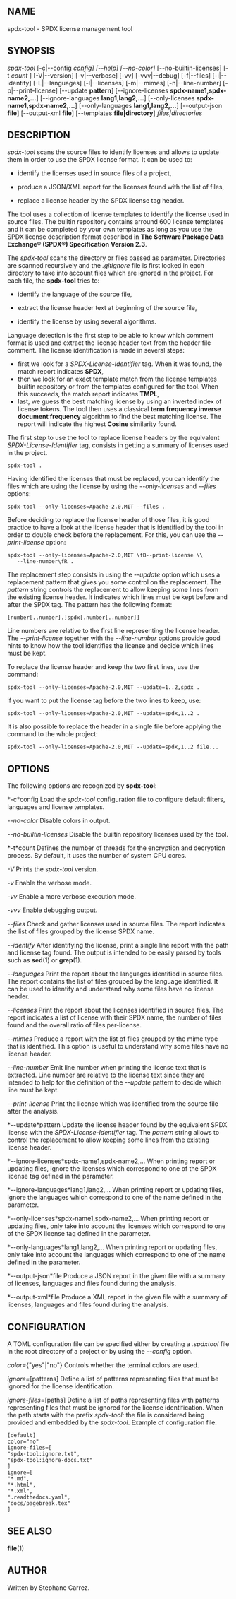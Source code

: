 
## NAME

spdx-tool \- SPDX license management tool

## SYNOPSIS

*spdx-tool* [\-c|\-\-config
*config] [\-\-help] [\-\-no-color]*  [--no-builtin-licenses] [\-t
*count* ]
 [\-V|\-\-version] [\-v|\-\-verbose] [\-vv] [\-vvv|\-\-debug]
 [\-f|\-\-files] [\-i|\-\-identify] [\-L|\-\-languages]  [\-l|\-\-licenses]
 [-m|--mimes] [\-n|\-\-line-number] [\-p|\-\-print-license]
 [\-\-update
**pattern**] [\-\-ignore-licenses
**spdx-name1,spdx-name2,...**]  [\-\-ignore-languages
**lang1,lang2,...**]  [\-\-only-licenses
**spdx-name1,spdx-name2,...**]  [\-\-only-languages
**lang1,lang2,...**]  [\-\-output-json
**file**] [\-\-output-xml
**file**]  [--templates
**file|directory**] *files|directories* 

## DESCRIPTION

*spdx-tool* scans the source files to identify licenses and allows to
update them in order to use the SPDX license format.  It can be used to:

* identify the licenses used in source files of a project,

* produce a JSON/XML report for the licenses found with the list of files,

* replace a license header by the SPDX license tag header.

The tool uses a collection of license templates to identify
the license used in source files.  The builtin repository contains arround 600
license templates and it can be completed by your own templates as long as you
use the SPDX license description format described in
**The Software Package Data Exchange® (SPDX®) Specification Version 2.3**.

The
*spdx-tool* scans the directory or files passed as parameter.  Directories are scanned
recursively and the
*.gitignore* file is first looked in each directory to take into account files which are
ignored in the project.  For each file, the **spdx-tool** tries to:

* identify the language of the source file,

* extract the license header text at beginning of the source file,

* identify the license by using several algorithms.

Language detection is the first step to be able to know which comment
format is used and extract the license header text from the header file
comment.  The license identification is made in several steps:

* first we look for a
*SPDX-License-Identifier* tag.  When it was found, the match report indicates
**SPDX**, 
* then we look for an exact template match from the license templates
builtin repository or from the templates configured for the tool.
When this succeeds, the match report indicates
**TMPL**, 
* last, we guess the best matching license by using an inverted index of license tokens.
The tool then uses a classical **term frequency inverse document frequency**
algorithm to find the best matching license.  The report will indicate the
highest **Cosine** similarity found.

The first step to use the tool to replace license headers by the equivalent
*SPDX-License-Identifier* tag, consists in getting a summary of licenses used in the project.

```
spdx-tool .
```

Having identified the licenses that must be replaced, you can identify the files
which are using the license by using the
*--only-licenses* and
*--files* options:

```
spdx-tool --only-licenses=Apache-2.0,MIT --files .
```

Before deciding to replace the license header of those files, it is good
practice to have a look at the license header that is identified by the tool
in order to double check before the replacement.  For this, you can use the
*--print-license* option:

```
spdx-tool --only-licenses=Apache-2.0,MIT \fB--print-license \\
   --line-number\fR .
```

The replacement step consists in using the
*--update* option which uses a replacement pattern that gives you some control
on the replacement.  The
*pattern* string controls the replacement to allow keeping some lines from the existing
license header.  It indicates which lines must be kept before and after the
SPDX tag.  The pattern has the following format:

```
[number[..number].]spdx[.number[..number]]
```

Line numbers are relative to the first line representing the license header.
The
*--print-license* together with the
*--line-number* options provide good hints to know how the tool identifies the license
and decide which lines must be kept.

To replace the license header and keep the two first lines, use the command:

```
spdx-tool --only-licenses=Apache-2.0,MIT --update=1..2,spdx .
```

if you want to put the license tag before the two lines to keep, use:

```
spdx-tool --only-licenses=Apache-2.0,MIT --update=spdx,1..2 .
```

It is also possible to replace the header in a single file before applying
the command to the whole project:

```
spdx-tool --only-licenses=Apache-2.0,MIT --update=spdx,1..2 file...
```


## OPTIONS

The following options are recognized by **spdx-tool**:


*\-c\*config Load the
*spdx-tool* configuration file to configure default filters, languages and license templates.


*\-\-no-color* Disable colors in output.


*\-\-no-builtin-licenses* Disable the builtin repository licenses used by the tool.


*\-t\*count Defines the number of threads for the encryption and decryption process.
By default, it uses the number of system CPU cores.


*\-V* Prints the
*spdx-tool* version.


*\-v* Enable the verbose mode.


*\-vv* Enable a more verbose execution mode.


*\-vvv* Enable debugging output.


*\-\-files* Check and gather licenses used in source files.  The report indicates the list of files grouped by the
license SPDX name.


*\-\-identify* After identifying the license, print a single line report with the path and license tag found.
The output is intended to be easily parsed by tools such as
**sed**(1) or
**grep**(1). 

*\-\-languages* Print the report about the languages identified in source files.
The report contains the list of files grouped by the language identified.
It can be used to identify and understand why some files have no license header.


*\-\-licenses* Print the report about the licenses identified in source files.
The report indicates a list of license with their SPDX name,
the number of files found and the overall ratio of files per-license.


*\-\-mimes* Produce a report with the list of files grouped by the mime type that is identified.  This option is
useful to understand why some files have no license header.


*\-\-line-number* Emit line number when printing the license text that is extracted.
Line number are relative to the license text since they are intended to help
for the definition of the
*\-\-update* pattern to decide which line must be kept.


*\-\-print-license* Print the license which was identified from the source file after the analysis.


*\-\-update\*pattern Update the license header found by the equivalent SPDX license with the
*SPDX-License-Identifier* tag.  The
*pattern* string allows to control the replacement to allow keeping some lines from the existing license header.


*\-\-ignore\-licenses\*spdx\-name1,spdx\-name2,... When printing report or updating files, ignore the licenses which correspond to one
of the SPDX license tag defined in the parameter.


*\-\-ignore\-languages\*lang1,lang2,... When printing report or updating files, ignore the languages which correspond to one
of the name defined in the parameter.


*\-\-only\-licenses\*spdx-name1,spdx-name2,... When printing report or updating files, only take into account the licenses which correspond to one
of the SPDX license tag defined in the parameter.


*\-\-only\-languages\*lang1,lang2,... When printing report or updating files, only take into account the languages which correspond to one
of the name defined in the parameter.


*\-\-output\-json\*file Produce a JSON report in the given file with a summary of licenses, languages and files found
during the analysis.


*\-\-output\-xml\*file Produce a XML report in the given file with a summary of licenses, languages and files found
during the analysis.

## CONFIGURATION

A TOML configuration file can be specified either by creating a
*.spdxtool* file in the root directory of a project or by using the
*--config* option.


*color=*{"yes"|"no"} Controls whether the terminal colors are used.


*ignore=*[patterns] Define a list of patterns representing files that must be ignored for the license identification.


*ignore-files=*[paths] Define a list of paths representing files with patterns representing files that must be ignored for the license identification.
When the path starts with the prefix
*spdx-tool:* the file is considered being provided and embedded by the
*spdx-tool*. 
Example of configuration file:
```
[default]
color="no"
ignore-files=[
"spdx-tool:ignore.txt",
"spdx-tool:ignore-docs.txt"
]
ignore=[
"*.md",
"*.html",
"*.xml",
".readthedocs.yaml",
"docs/pagebreak.tex"
]
```

## SEE ALSO

**file**(1) 
## AUTHOR

Written by Stephane Carrez.

